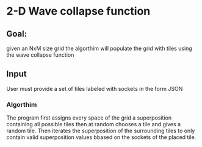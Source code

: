 

# 2-D Wave collapse function

## Goal:
 given an NxM size grid the algorthim will populate the grid with tiles using the wave collapse function

## Input 
 User must provide a set of tiles labeled with sockets in the form JSON


### Algorthim
The program first assigns every space of the grid a superposition containing all possible tiles then at random chooses a tile
and gives a random tile. Then iterates the superposition of the surrounding tiles to only contain valid superposition values bbased on the sockets of the 
placed tile.